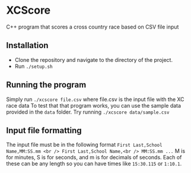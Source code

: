# XCScore
C++ program that scores a cross country race based on CSV file input

## Installation
- Clone the repository and navigate to the directory of the project.
- Run `./setup.sh`

## Running the program
Simply run `./xcscore file.csv` where file.csv is the input file with the XC race data
To test that that program works, you can use the sample data provided in the `data` folder. Try running `./xcscore data/sample.csv`

## Input file formatting
The input file must be in the following format
`First Last,School Name,MM:SS.mm <br /> First Last,School Name,<br /> MM:SS.mm ...`
M is for minutes, S is for seconds, and m is for decimals of seconds. Each of these can be any length so you can have times like `15:30.115` or `1:10.1`.
